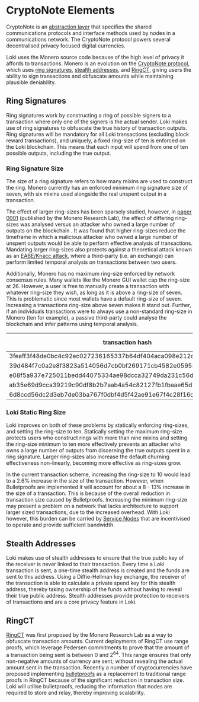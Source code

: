# CryptoNote Elements

CryptoNote is an [abstraction layer](https://en.wikipedia.org/wiki/Abstraction_layer) that specifies the shared communications protocols and interface methods used by nodes in a communications network. The CryptoNote protocol powers several decentralised privacy focused digital currencies.

Loki uses the Monero source code because of the high level of privacy it affords to transactions. Monero is an evolution on the [CryptoNote protocol](https://cryptonote.org/whitepaper.pdf), which uses [ring signatures](#ring-signatures), [stealth addresses](#stealth-addresses), and [RingCT](#ringct), giving users the ability to sign transactions and obfuscate amounts while maintaining plausible deniability.

## Ring Signatures
Ring signatures work by constructing a ring of possible signers to a transaction where only one of the signers is the actual sender. Loki makes use of ring signatures to obfuscate the true history of transaction outputs. Ring signatures will be mandatory for all Loki transactions (excluding block reward transactions), and uniquely, a fixed ring-size of ten is enforced on the Loki blockchain.  This means that each input will spend from one of ten possible outputs, including the true output.


### Ring Signature Size
The size of a ring signature refers to how many mixins are used to construct the ring. Monero currently has an enforced  minimum ring signature size of seven, with six mixins used alongside the real unspent output in a transaction.

The effect of larger ring-sizes has been sparsely studied, however, in [paper 0001](https://lab.getmonero.org/pubs/MRL-0001.pdf) (published by the Monero Research Lab), the effect of differing ring-sizes was analysed versus an attacker who owned a large number of outputs on the blockchain . It was found that higher ring-sizes reduce the timeframe in which a malicious attacker who owned a large number of unspent outputs would be able to perform effective analysis of transactions. Mandating larger ring-sizes also protects against a theoretical attack known as an [EABE/Knacc attack](https://github.com/monero-project/monero/issues/1673#issuecomment-312968452), where a third-party (i.e. an exchange) can perform limited temporal analysis on transactions between two users.

Additionally, Monero has no maximum ring-size enforced by network consensus rules. Many wallets like the Monero GUI wallet cap the ring-size at 26. However, a user is free to manually create a transaction with whatever ring-size they wish, as long as it is above a ring-size of seven. This is problematic since most wallets have a default ring-size of seven.  Increasing a transactions ring-size above seven makes it stand out.  Further, if an individuals transactions  were  to  always use a non-standard ring-size in Monero (ten for example), a passive third-party could analyse the blockchain and infer patterns using temporal analysis.

| transaction hash       | ring size           | tx size[kB]  |
| ------------- |:-------------:| -----:|
|3feaff3f48de0bc4c92ec027236165337b64df404aca098e212c1215e9456697|7|13.47|
|39d484f7c0a2e8f3823a514056d7cb0bf269171cb4582e05955d4c5ee995cad0|7|13.47|
|e08f5a937e725011bedd44075334ae98dcca32749da231c56da1278d49c0a231|7|13.50|
|ab35e69d9cca39219c90df8b2b7aab4a54c82127fb1fbaae65d76357f8f76387|7|13.5|
|6d8ccd56dc2d3eb7de03ba767f0dbf4d5f42ae91e67f4c28f16d6f8b0229c272|10|13.87|

### Loki Static Ring Size

Loki improves on both of these problems by statically enforcing ring-sizes, and setting the ring-size to ten. Statically setting the maximum ring-size protects users who construct rings with more than nine mixins and setting the ring-size minimum to ten more effectively prevents an attacker who owns a large number of outputs from discerning the true outputs spent in a ring signature. Larger ring-sizes also increase the default churning effectiveness non-linearly, becoming more effective as ring-sizes grow.

In the current transaction scheme, increasing the ring-size to 10 would lead to a 2.6% increase in the size of the transaction. However, when Bulletproofs are implemented it will account for about a 8 - 13% increase in the size of a transaction. This is because of the overall reduction in transaction size caused by Bulletproofs. Increasing the minimum ring-size may present a problem on a network that lacks architecture to support larger sized transactions, due to the increased overhead. With Loki however, this burden can be carried by [Service Nodes](../ServiceNodes/SNOverview.md) that are incentivised to operate and provide sufficient bandwidth.

## Stealth Addresses
Loki makes use of stealth addresses to ensure that the true public key of the receiver is never linked to their transaction. Every time a Loki transaction is sent, a one-time stealth address is created and the funds are sent to this address. Using a Diffie-Hellman key exchange, the receiver of the transaction is able to calculate a private spend key for this stealth address, thereby taking ownership of the funds without having to reveal their true public address.  Stealth addresses provide protection to receivers of transactions and are a core privacy feature in Loki.

## RingCT
[RingCT](https://lab.getmonero.org/pubs/MRL-0005.pdf) was first proposed by the Monero Research Lab as a way to obfuscate transaction amounts. Current deployments of RingCT use range proofs, which leverage Pedersen commitments to prove that the amount of a transaction being sent is between 0 and 2<sup>64</sup>. This range ensures that only non-negative amounts of currency are sent, without revealing the actual amount sent in the transaction. Recently a number of cryptocurrencies have proposed implementing [bulletproofs](https://eprint.iacr.org/2017/1066.pdf) as a replacement to traditional range proofs in RingCT because of the significant reduction in transaction size. Loki will utilise bulletproofs, reducing the information that nodes are required to store and relay, thereby improving scalability.